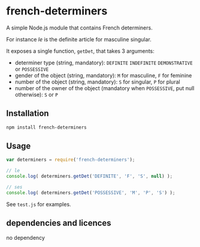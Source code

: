 # french-determiners

A simple Node.js module that contains French determiners.

For instance _le_ is the definite article for masculine singular.

It exposes a single function, `getDet`, that takes 3 arguments:

* determiner type (string, mandatory): `DEFINITE` `INDEFINITE` `DEMONSTRATIVE` or `POSSESSIVE`
* gender of the object (string, mandatory): `M` for masculine, `F` for feminine
* number of the object (string, mandatory): `S` for singular, `P` for plural
* number of the owner of the object (mandatory when `POSSESSIVE`, put null otherwise): `S` or `P`

## Installation 
```sh
npm install french-determiners
```

## Usage

```javascript
var determiners = require('french-determiners');

// le
console.log( determiners.getDet('DEFINITE', 'F', 'S', null) );

// ses
console.log( determiners.getDet('POSSESSIVE', 'M', 'P', 'S') );
```

See `test.js` for examples.

## dependencies and licences

no dependency
